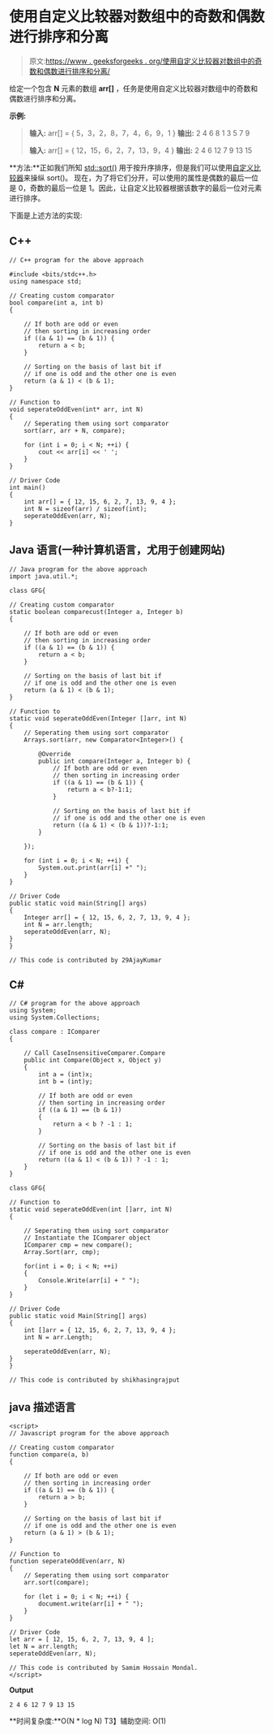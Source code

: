 # 使用自定义比较器对数组中的奇数和偶数进行排序和分离

> 原文:[https://www . geeksforgeeks . org/使用自定义比较器对数组中的奇数和偶数进行排序和分离/](https://www.geeksforgeeks.org/sort-and-separate-odd-and-even-numbers-in-an-array-using-custom-comparator/)

给定一个包含 **N** 元素的数组 **arr[]** ，任务是使用自定义比较器对数组中的奇数和偶数进行排序和分离。

**示例:**

> **输入:** arr[] = { 5，3，2，8，7，4，6，9，1 }
> **输出:** 2 4 6 8 1 3 5 7 9
> 
> **输入:** arr[] = { 12，15，6，2，7，13，9，4 }
> **输出:** 2 4 6 12 7 9 13 15

**方法:**正如我们所知 [std::sort()](https://www.geeksforgeeks.org/sort-c-stl/) 用于按升序排序，但是我们可以使用[自定义比较器](https://www.geeksforgeeks.org/comparator-class-in-c-with-examples/)来操纵 sort()。
现在，为了将它们分开，可以使用的属性是偶数的最后一位是 0，奇数的最后一位是 1。因此，让自定义比较器根据该数字的最后一位对元素进行排序。

下面是上述方法的实现:

## C++

```
// C++ program for the above approach

#include <bits/stdc++.h>
using namespace std;

// Creating custom comparator
bool compare(int a, int b)
{

    // If both are odd or even
    // then sorting in increasing order
    if ((a & 1) == (b & 1)) {
        return a < b;
    }

    // Sorting on the basis of last bit if
    // if one is odd and the other one is even
    return (a & 1) < (b & 1);
}

// Function to
void seperateOddEven(int* arr, int N)
{
    // Seperating them using sort comparator
    sort(arr, arr + N, compare);

    for (int i = 0; i < N; ++i) {
        cout << arr[i] << ' ';
    }
}

// Driver Code
int main()
{
    int arr[] = { 12, 15, 6, 2, 7, 13, 9, 4 };
    int N = sizeof(arr) / sizeof(int);
    seperateOddEven(arr, N);
}
```

## Java 语言(一种计算机语言，尤用于创建网站)

```
// Java program for the above approach
import java.util.*;

class GFG{

// Creating custom comparator
static boolean comparecust(Integer a, Integer b)
{

    // If both are odd or even
    // then sorting in increasing order
    if ((a & 1) == (b & 1)) {
        return a < b;
    }

    // Sorting on the basis of last bit if
    // if one is odd and the other one is even
    return (a & 1) < (b & 1);
}

// Function to
static void seperateOddEven(Integer []arr, int N)
{
    // Seperating them using sort comparator
    Arrays.sort(arr, new Comparator<Integer>() {

        @Override
        public int compare(Integer a, Integer b) {
            // If both are odd or even
            // then sorting in increasing order
            if ((a & 1) == (b & 1)) {
                return a < b?-1:1;
            }

            // Sorting on the basis of last bit if
            // if one is odd and the other one is even
            return ((a & 1) < (b & 1))?-1:1;
        }

    });

    for (int i = 0; i < N; ++i) {
        System.out.print(arr[i] +" ");
    }
}

// Driver Code
public static void main(String[] args)
{
    Integer arr[] = { 12, 15, 6, 2, 7, 13, 9, 4 };
    int N = arr.length;
    seperateOddEven(arr, N);
}
}

// This code is contributed by 29AjayKumar
```

## C#

```
// C# program for the above approach
using System;
using System.Collections;

class compare : IComparer
{

    // Call CaseInsensitiveComparer.Compare
    public int Compare(Object x, Object y)
    {
        int a = (int)x;
        int b = (int)y;

        // If both are odd or even
        // then sorting in increasing order
        if ((a & 1) == (b & 1))
        {
            return a < b ? -1 : 1;
        }

        // Sorting on the basis of last bit if
        // if one is odd and the other one is even
        return ((a & 1) < (b & 1)) ? -1 : 1;
    }
}

class GFG{

// Function to
static void seperateOddEven(int []arr, int N)
{

    // Seperating them using sort comparator
    // Instantiate the IComparer object
    IComparer cmp = new compare();
    Array.Sort(arr, cmp);

    for(int i = 0; i < N; ++i)
    {
        Console.Write(arr[i] + " ");
    }
}

// Driver Code
public static void Main(String[] args)
{
    int []arr = { 12, 15, 6, 2, 7, 13, 9, 4 };
    int N = arr.Length;

    seperateOddEven(arr, N);
}
}

// This code is contributed by shikhasingrajput
```

## java 描述语言

```
<script>
// Javascript program for the above approach

// Creating custom comparator
function compare(a, b)
{

    // If both are odd or even
    // then sorting in increasing order
    if ((a & 1) == (b & 1)) {
        return a > b;
    }

    // Sorting on the basis of last bit if
    // if one is odd and the other one is even
    return (a & 1) > (b & 1);
}

// Function to
function seperateOddEven(arr, N)
{
    // Seperating them using sort comparator
    arr.sort(compare);

    for (let i = 0; i < N; ++i) {
        document.write(arr[i] + " ");
    }
}

// Driver Code
let arr = [ 12, 15, 6, 2, 7, 13, 9, 4 ];
let N = arr.length;
seperateOddEven(arr, N);

// This code is contributed by Samim Hossain Mondal.
</script>
```

**Output**

```
2 4 6 12 7 9 13 15 
```

**时间复杂度:**O(N * log N)
T3】辅助空间: O(1)